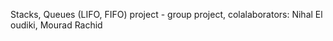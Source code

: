 Stacks, Queues (LIFO, FIFO) project - group project, colalaborators: Nihal El oudiki, Mourad Rachid
